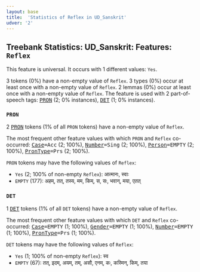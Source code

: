 ```yaml
---
layout: base
title:  'Statistics of Reflex in UD_Sanskrit'
udver: '2'
---
```


## Treebank Statistics: UD_Sanskrit: Features: `Reflex`

This feature is universal.
It occurs with 1 different values: `Yes`.

3 tokens (0%) have a non-empty value of `Reflex`.
3 types (0%) occur at least once with a non-empty value of `Reflex`.
2 lemmas (0%) occur at least once with a non-empty value of `Reflex`.
The feature is used with 2 part-of-speech tags: <tt><a href="sa-pos-PRON.html">PRON</a></tt> (2; 0% instances), <tt><a href="sa-pos-DET.html">DET</a></tt> (1; 0% instances).

### `PRON`

2 <tt><a href="sa-pos-PRON.html">PRON</a></tt> tokens (1% of all `PRON` tokens) have a non-empty value of `Reflex`.

The most frequent other feature values with which `PRON` and `Reflex` co-occurred: <tt><a href="sa-feat-Case.html">Case</a></tt><tt>=Acc</tt> (2; 100%), <tt><a href="sa-feat-Number.html">Number</a></tt><tt>=Sing</tt> (2; 100%), <tt><a href="sa-feat-Person.html">Person</a></tt><tt>=EMPTY</tt> (2; 100%), <tt><a href="sa-feat-PronType.html">PronType</a></tt><tt>=Prs</tt> (2; 100%).

`PRON` tokens may have the following values of `Reflex`:

* `Yes` (2; 100% of non-empty `Reflex`): आत्मानः, स्वाः
* `EMPTY` (177): अहम्, तत्, तस्य, मम, किम्, स, सः, भवान्, मया, एतत्

### `DET`

1 <tt><a href="sa-pos-DET.html">DET</a></tt> tokens (1% of all `DET` tokens) have a non-empty value of `Reflex`.

The most frequent other feature values with which `DET` and `Reflex` co-occurred: <tt><a href="sa-feat-Case.html">Case</a></tt><tt>=EMPTY</tt> (1; 100%), <tt><a href="sa-feat-Gender.html">Gender</a></tt><tt>=EMPTY</tt> (1; 100%), <tt><a href="sa-feat-Number.html">Number</a></tt><tt>=EMPTY</tt> (1; 100%), <tt><a href="sa-feat-PronType.html">PronType</a></tt><tt>=Prs</tt> (1; 100%).

`DET` tokens may have the following values of `Reflex`:

* `Yes` (1; 100% of non-empty `Reflex`): स्व
* `EMPTY` (67): तत्, इदम्, अयम्, तम्, असौ, एनम्, कः, कस्मिन्, किम्, तया

